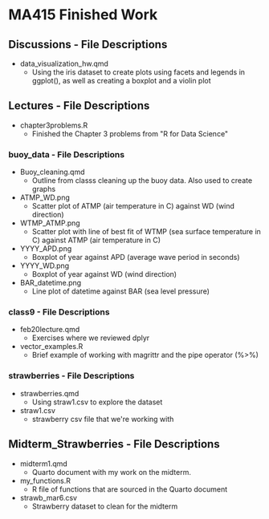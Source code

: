 # MA415 Finished Work

## Discussions - File Descriptions
* data_visualization_hw.qmd
  * Using the iris dataset to create plots using facets and legends in ggplot(), as well as creating a boxplot and a violin plot

## Lectures - File Descriptions
* chapter3problems.R
  * Finished the Chapter 3 problems from "R for Data Science"
### buoy_data - File Descriptions
* Buoy_cleaning.qmd
  * Outline from classs cleaning up the buoy data. Also used to create graphs
* ATMP_WD.png
  * Scatter plot of ATMP (air temperature in C) against WD (wind direction)
* WTMP_ATMP.png
  * Scatter plot with line of best fit of WTMP (sea surface temperature in C) against ATMP (air temperature in C)
* YYYY_APD.png
  * Boxplot of year against APD (average wave period in seconds)
* YYYY_WD.png
  * Boxplot of year against WD (wind direction)
* BAR_datetime.png
  * Line plot of datetime against BAR (sea level pressure)
### class9 - File Descriptions
* feb20lecture.qmd
  * Exercises where we reviewed dplyr
* vector_examples.R
  * Brief example of working with magrittr and the pipe operator (%>%)
### strawberries - File Descriptions
* strawberries.qmd
  * Using straw1.csv to explore the dataset
* straw1.csv
  * strawberry csv file that we're working with

## Midterm_Strawberries - File Descriptions
* midterm1.qmd
  * Quarto document with my work on the midterm.
* my_functions.R
  * R file of functions that are sourced in the Quarto document
* strawb_mar6.csv
  * Strawberry dataset to clean for the midterm
